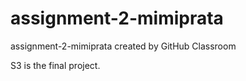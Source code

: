 # assignment-2-mimiprata
assignment-2-mimiprata created by GitHub Classroom


S3 is the final project.
